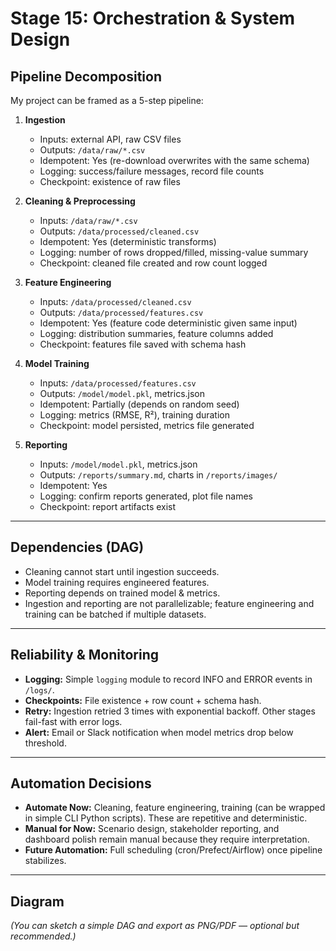 # Stage 15: Orchestration & System Design

## Pipeline Decomposition

My project can be framed as a 5-step pipeline:

1. **Ingestion**
   - Inputs: external API, raw CSV files
   - Outputs: `/data/raw/*.csv`
   - Idempotent: Yes (re-download overwrites with the same schema)
   - Logging: success/failure messages, record file counts
   - Checkpoint: existence of raw files

2. **Cleaning & Preprocessing**
   - Inputs: `/data/raw/*.csv`
   - Outputs: `/data/processed/cleaned.csv`
   - Idempotent: Yes (deterministic transforms)
   - Logging: number of rows dropped/filled, missing-value summary
   - Checkpoint: cleaned file created and row count logged

3. **Feature Engineering**
   - Inputs: `/data/processed/cleaned.csv`
   - Outputs: `/data/processed/features.csv`
   - Idempotent: Yes (feature code deterministic given same input)
   - Logging: distribution summaries, feature columns added
   - Checkpoint: features file saved with schema hash

4. **Model Training**
   - Inputs: `/data/processed/features.csv`
   - Outputs: `/model/model.pkl`, metrics.json
   - Idempotent: Partially (depends on random seed)
   - Logging: metrics (RMSE, R²), training duration
   - Checkpoint: model persisted, metrics file generated

5. **Reporting**
   - Inputs: `/model/model.pkl`, metrics.json
   - Outputs: `/reports/summary.md`, charts in `/reports/images/`
   - Idempotent: Yes
   - Logging: confirm reports generated, plot file names
   - Checkpoint: report artifacts exist

---

## Dependencies (DAG)


- Cleaning cannot start until ingestion succeeds.  
- Model training requires engineered features.  
- Reporting depends on trained model & metrics.  
- Ingestion and reporting are not parallelizable; feature engineering and training can be batched if multiple datasets.

---

## Reliability & Monitoring

- **Logging:** Simple `logging` module to record INFO and ERROR events in `/logs/`.  
- **Checkpoints:** File existence + row count + schema hash.  
- **Retry:** Ingestion retried 3 times with exponential backoff. Other stages fail-fast with error logs.  
- **Alert:** Email or Slack notification when model metrics drop below threshold.

---

## Automation Decisions

- **Automate Now:** Cleaning, feature engineering, training (can be wrapped in simple CLI Python scripts). These are repetitive and deterministic.  
- **Manual for Now:** Scenario design, stakeholder reporting, and dashboard polish remain manual because they require interpretation.  
- **Future Automation:** Full scheduling (cron/Prefect/Airflow) once pipeline stabilizes.

---

## Diagram

*(You can sketch a simple DAG and export as PNG/PDF — optional but recommended.)*
